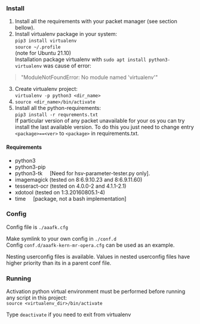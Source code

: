 ### Install  
1) Install all the requirements with your packet manager (see section bellow).
2) Install virtualenv package in your system:  
`pip3 install virtualenv`  
`source ~/.profile`  
(note for Ubuntu 21.10)  
Installation package virtualenv with `sudo apt install python3-virtualenv` was cause of error:  
> "ModuleNotFoundError: No module named 'virtualenv'"  
3) Create virtualenv project:  
`virtualenv -p python3 <dir_name> `  
4) `source <dir_name>/bin/activate`  
5) Install all the python-requirements:  
`pip3 install -r requrements.txt`  
If particular version of any packet unavailable for your os you can try install the last available version. To do this you just need to change entry `<package>==<ver>` to `<package>` in requirements.txt.

#### Requirements
- python3 
- python3-pip
- python3-tk &nbsp;&nbsp;&nbsp;   [Need for hsv-parameter-tester.py only].
- imagemagick (tested on 8:6.9.10.23 and 8:6.9.11.60)
- tesseract-ocr (tested on 4.0.0-2 and 4.1.1-2.1)
- xdotool (tested on 1:3.20160805.1-4)
- time &nbsp;&nbsp;&nbsp; [package, not a bash implementation]

### Config
Config file is `./aaafk.cfg`

Make symlink to your own config in `./conf.d`  
Config `conf.d/aaafk-kern-mr-opera.cfg` can be used as an example.

Nesting userconfig files is available. Values in nested userconfig files have higher priority than its in a parent conf file.

### Running
Activation python virtual environment must be performed before running any script in this project:  
`source <virtualenv_dir>/bin/activate`  

Type `deactivate` if you need to exit from virtualenv
